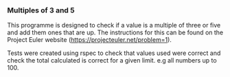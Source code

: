 ### Multiples of 3 and 5

This programme is designed to check if a value is a multiple of three or five and add them ones that are up. The instructions for this can be found on the Project Euler website (https://projecteuler.net/problem=1).

Tests were created using rspec to check that values used were correct and check the total calculated is correct for a given limit. e.g all numbers up to 100.
